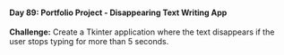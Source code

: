 #### Day 89: Portfolio Project - Disappearing Text Writing App
**Challenge:** Create a Tkinter application where the text disappears if the user stops typing for more than 5 seconds.



